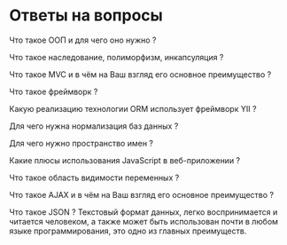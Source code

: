 # Ответы на вопросы

Что такое ООП и для чего оно нужно ? 

Что такое наследование, полиморфизм, инкапсуляция ?

Что такое MVC и в чём на Ваш взгляд его основное преимущество ?

Что такое фреймворк ?

Какую реализацию технологии ORM использует фреймворк YII ?

Для чего нужна нормализация баз данных ? 

Для чего нужно пространство имен ? 

Какие плюсы использования JavaScript в веб-приложении ?

Что такое область видимости переменных ? 

Что такое AJAX и в чём на Ваш взгляд его основное преимущество ? 

Что такое JSON ? 
    Текстовый формат данных, легко воспринимается и читается человеком, а также может быть использован почти в любом языке программирования, это одно из главных преимуществ.

